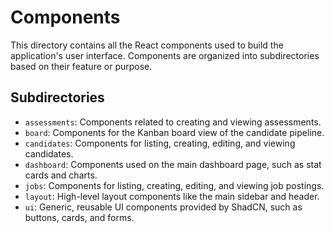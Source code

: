 # Components

This directory contains all the React components used to build the application's user interface. Components are organized into subdirectories based on their feature or purpose.

## Subdirectories

-   `assessments`: Components related to creating and viewing assessments.
-   `board`: Components for the Kanban board view of the candidate pipeline.
-   `candidates`: Components for listing, creating, editing, and viewing candidates.
-   `dashboard`: Components used on the main dashboard page, such as stat cards and charts.
-   `jobs`: Components for listing, creating, editing, and viewing job postings.
-   `layout`: High-level layout components like the main sidebar and header.
-   `ui`: Generic, reusable UI components provided by ShadCN, such as buttons, cards, and forms.
